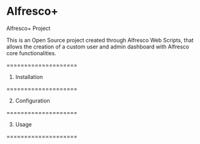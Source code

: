 Alfresco+
====================

Alfresco+ Project

This is an Open Source project created through Alfresco Web Scripts, that allows the creation of a custom user and admin dashboard with Alfresco core functionalities.

====================

1. Installation

====================

2. Configuration

====================

3. Usage

====================
